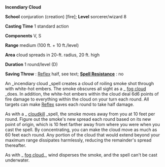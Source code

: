  **Incendiary Cloud**

**School** conjuration (creation) [fire]; **Level** sorcerer/wizard 8

**Casting Time** 1 standard action

**Components** V, S

**Range** medium (100 ft. + 10 ft./level)

**Area** cloud spreads in 20-ft. radius, 20 ft. high

**Duration** 1 round/level (D)

**Saving Throw** : [Reflex](../combat.html#_reflex) half, see text; **[Spell Resistance](../glossary.html#_spell-resistance)** : no

An _incendiary cloud _spell creates a cloud of roiling smoke shot through with white-hot embers. The smoke obscures all sight as a _ [fog cloud](fogCloud.html) _does. In addition, the white-hot embers within the cloud deal 6d6 points of fire damage to everything within the cloud on your turn each round. All targets can make [Reflex](../combat.html#_reflex) saves each round to take half damage.

As with a _ [cloudkill](cloudkill.html#_cloudkill) _spell, the smoke moves away from you at 10 feet per round. Figure out the smoke's new spread each round based on its new point of origin, which is 10 feet farther away from where you were when you cast the spell. By concentrating, you can make the cloud move as much as 60 feet each round. Any portion of the cloud that would extend beyond your maximum range dissipates harmlessly, reducing the remainder's spread thereafter.

As with _ [fog cloud](fogCloud.html)_, wind disperses the smoke, and the spell can't be cast underwater.

